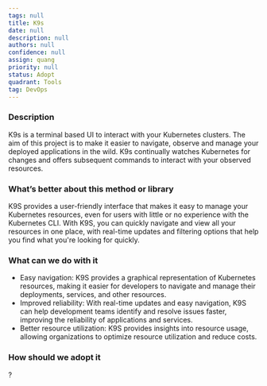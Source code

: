 ```yaml
---
tags: null
title: K9s
date: null
description: null
authors: null
confidence: null
assign: quang
priority: null
status: Adopt
quadrant: Tools
tag: DevOps
---
```


<!-- table_of_contents 9102ab8f-5397-4696-a705-a605dc454c2a -->

### Description

K9s is a terminal based UI to interact with your Kubernetes clusters. The aim of this project is to make it easier to navigate, observe and manage your deployed applications in the wild. K9s continually watches Kubernetes for changes and offers subsequent commands to interact with your observed resources.

### What’s better about this method or library

K9S provides a user-friendly interface that makes it easy to manage your Kubernetes resources, even for users with little or no experience with the Kubernetes CLI. With K9S, you can quickly navigate and view all your resources in one place, with real-time updates and filtering options that help you find what you're looking for quickly.

### What can we do with it

- Easy navigation: K9S provides a graphical representation of Kubernetes resources, making it easier for developers to navigate and manage their deployments, services, and other resources.
- Improved reliability: With real-time updates and easy navigation, K9S can help development teams identify and resolve issues faster, improving the reliability of applications and services.
- Better resource utilization: K9S provides insights into resource usage, allowing organizations to optimize resource utilization and reduce costs.

### How should we adopt it

?

<!-- child_database 0ecad53a-0763-4bfe-81b8-e0429b98d962 -->
